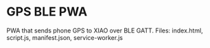 # GPS BLE PWA
PWA that sends phone GPS to XIAO over BLE GATT.
Files: index.html, script.js, manifest.json, service-worker.js
